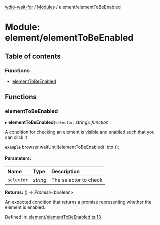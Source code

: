 [wdio-wait-for](../README.md) / [Modules](../modules.md) / element/elementToBeEnabled

# Module: element/elementToBeEnabled

## Table of contents

### Functions

- [elementToBeEnabled](element_elementtobeenabled.md#elementtobeenabled)

## Functions

### elementToBeEnabled

▸ **elementToBeEnabled**(`selector`: *string*): *function*

A condition for checking an element is visible and enabled such that you can click it

**`example`** 
browser.waitUntil(elementToBeEnabled('.btn'));

#### Parameters:

| Name | Type | Description |
| :------ | :------ | :------ |
| `selector` | *string* | The selector to check |

**Returns:** () => *Promise*<boolean\>

An expected condition that returns a promise
    representing whether the element is enabled.

Defined in: [element/elementToBeEnabled.ts:13](https://github.com/elaichenkov/wdio-wait-for/blob/8456462/src/element/elementToBeEnabled.ts#L13)
